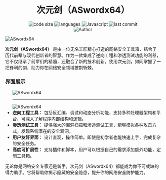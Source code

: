 <h1 align="center">次元剑（ASwordx64）</h1>
<p align="center">
  <img src="https://img.shields.io/github/languages/code-size/nanchengcyu/TechMindWave-backend" alt="code size"/>
  <img src="https://img.shields.io/github/languages/count/nanchengcyu/TechMindWave-backend" alt="languages"/>
  <img src="https://img.shields.io/badge/Javascript-blue-0" alt="Javascript"/>
  <img src="https://img.shields.io/github/last-commit/nanchengcyu/TechMindWave-backend" alt="last commit"/><br>
  <img src="https://img.shields.io/badge/Author-VoxShadow-orange" alt="Author" />
</p>
 <img src="https://meta.natapp4.cc/usr/uploads/2024/08/4075296637.png" alt="ASwordx64"/>
<p>
  <strong>次元剑（ASwordx64）</strong> 是由一位无名工匠精心打造的网络安全工具箱，结合了历代前辈与现代创新者的智慧。作为一款集成了逆向工程和渗透测试功能的利器，它不仅继承了前辈们的精髓，还融合了新的技术创新。使用次元剑，如同掌握了一把锋利的剑，助力你在网络安全领域披荆斩棘。
</p>
<h3>界面展示</h3>
<ul>
   <img src="https://meta.natapp4.cc/usr/uploads/2024/06/3818802690.png" alt="ASwordx64"/>
  <hr>
   <img src="https://meta.natapp4.cc/usr/uploads/2024/06/826731562.png" alt="ASwordx64"/>
  <li><strong>逆向工程工具：</strong> 包括反汇编、调试和动态分析功能，支持多种处理器架构和平台，可深入了解程序内部结构和逻辑。</li>
  <li><strong>渗透测试工具：</strong> 提供强大的漏洞扫描和渗透测试工具，能够模拟各种攻击方式，发现系统潜在的安全漏洞。</li>
  <li><strong>用户友好界面：</strong> 设计直观，操作简单。即使是初学者也能快速上手，完成复杂的安全任务。</li>
  <li><strong>高度可扩展性：</strong> 支持插件和脚本，用户可以根据自己的需求添加额外功能，定制工具箱。</li>
</ul>
  无论你是网络安全专家还是新手，次元剑（ASwordx64）都能成为你不可或缺的得力助手。它将帮助你揭示隐藏的安全隐患，提升你的网络安全防护能力。
</p>
